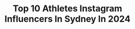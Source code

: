 ---
title: Top 10 Athletes Instagram Influencers In Sydney In 2024
description: >-
  Find top athletes Instagram influencers in Sydney in 2024. Most popular hashtags: #sydney #reels #explore.
platform: Instagram
hits: 28
text_top: Analyze the top-rated Instagram influencers on inBeat.
text_bottom: inBeat holds 28 Instagram influencers like this in Sydney, Australia for you to connect with.
profiles:
  - username: "anna.davey"
    fullname: >-
      Anna Davey
    bio: >-
      Personal Trainer 🇦🇺 Certified in BFR YouTuber Online Climbing Coach @myproteinau Code ANNADAVEY @scarpa_australia @rocktapeaustralia @monkey.hands
    location: "Australia"
    followers: 112125
    engagement: 219
    commentsToLikes: 0.034884
    id: ck55n54mi5hx70i117e9jf9yz
    verified: false
    hashtags: "#climbing, #fitnessreels, #bouldern, #reels"
  - username: "ebonylane_"
    fullname: >-
      EBONY LANE
    bio: >-
      🇦🇺 4x100m National & Oceania Record Holder → Co-Owner @_empowerperformance → Coach @dare.training 📧 @enrichd.sports
    location: "Australia"
    followers: 18833
    engagement: 511
    commentsToLikes: 0.026377
    id: cloqu0mvvgry00j08rv84uc3c
    verified: false
    hashtags: "#fitnessinnovation, #thisisathletics, #coach, #onlinecoaching"
  - username: "tompapley"
    fullname: >-
      Tom Papley
    bio: >-
      Sydney Swans 11 @kayosports Ambassador @monsterenergy Athlete
    location: "Australia"
    followers: 29961
    engagement: 1233
    commentsToLikes: 0.009994
    id: ck6twtv4ju2an0j71iyrg434c
    verified: true
    hashtags: "#grabyourgold, #goat, #ad, #taxi"
  - username: "stayc_simpson"
    fullname: >-
      Stacey Simpson 🌹
    bio: >-
      ANB Bikini Pro 👙 🏆 ASN National Athlete 💪🏻 @aust_sports_nutrition - (STACEY10) 🌸Travel🌏Fall In Love❤️Be Happy😃 📷👟 🥀 🐶Max & Mai
    location: "Australia"
    followers: 13702
    engagement: 418
    commentsToLikes: 0.032066
    id: ckap5gadnbjy50i782l8l7pc6
    verified: false
    hashtags: "#asnsportsnutrition, #seasonb, #traveladdict, #drinks"
  - username: "jamielee_price"
    fullname: >-
      Jamie-Lee Price
    bio: >-
      🍊Giant Netballer #5 💎Australian Diamond #176 🚀 Athlete Owner @drinksuperboost 👟 @asicsaustralia 📧 @au_tla 📍Sydney
    location: "Australia"
    followers: 32724
    engagement: 773
    commentsToLikes: 0.006757
    id: ck8szw1n6px920j78dwkw0vhh
    verified: true
    hashtags: "#netburnerprofessional, #nothingfeelsbetter, #asicsnetball"
  - username: "sophii_maree"
    fullname: >-
      SOPHIE MAREE HULL
    bio: >-
      🌎 Online fitness & nutrition coaching @ultra_bodies 👠 Pose with me @natkitneyposingcoach 💪🏼 @ruleoneproteins_au athlete
    location: "Australia"
    followers: 70287
    engagement: 3505
    commentsToLikes: 0.088005
    id: clb9x8scx7oq90i23f02h4rwy
    verified: false
    hashtags: "#fitchick, #fitnessmumma, #fitfam, #rule1"
  - username: "jedhockin"
    fullname: >-
      JED HOCKIN
    bio: >-
      FOOTBALL / SPORT 🇦🇺 👟- @pumaau athlete 🏆- 4 x Guinness World Records 📧- jedhockinbusiness@gmail.com
    location: "Australia"
    followers: 513960
    engagement: 341
    commentsToLikes: 0.043513
    id: ck55nu00y6yyw0i11s7sognui
    verified: true
    hashtags: "#trickshot, #football, #reels, #nrl"
  - username: "_yv3tte__"
    fullname: >-
      Yvette
    bio: >-
      @ehplabs Athlete ❤️ YVETTE10 💸 @pulse.media_ 📸🎥📱 message me to buy tickets to the biggest raves/festivals/events in Sydney! 🎫 @we.are.hsu
    location: "Australia"
    followers: 41204
    engagement: 204
    commentsToLikes: 0.026255
    id: ck6tmsiyv8g570j71yjozg7ln
    verified: false
    hashtags: "#sydney, #friends, #music, #summer"
  - username: "therealfrequentflyer"
    fullname: >-
      Guy Dupuy 6"3 🇫🇷🇸🇳🇺🇸🇦🇺
    bio: >-
      Athlete 🦄| ceo of no.rest.for.greatness.llc @pacificdreamscollective @pro_ball_today_ac 📍MIA | melb🦘| Paris93
    location: "Australia"
    followers: 160830
    engagement: 57
    commentsToLikes: 0.004334
    id: ck5zr7grhw1ys0i14036bac4e
    verified: true
    hashtags: "#nbl1, #bigv, #nike, #australia"
  - username: "bec_giuliani"
    fullname: >-
      Bec Giuliani
    bio: >-
      TAS | QLD Proud Mumma Registered nurse Australian|Italian|Filipino @ryderwear athlete|BECCA10
    location: "Australia"
    followers: 44514
    engagement: 28
    commentsToLikes: 0.023883
    id: ck6tpltaqklh50j711r684rsw
    verified: false
    hashtags: "#ryderwearwomen, #tassie, #memories, #mylove"
---